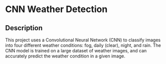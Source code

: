 # CNN Weather Detection

## Description
This project uses a Convolutional Neural Network (CNN) to classify images into four different weather conditions: fog, daily (clear), night, and rain. The CNN model is trained on a large dataset of weather images, and can accurately predict the weather condition in a given image.
